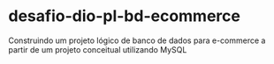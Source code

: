 # desafio-dio-pl-bd-ecommerce
Construindo um projeto lógico de banco de dados para e-commerce a partir de um projeto conceitual utilizando MySQL
